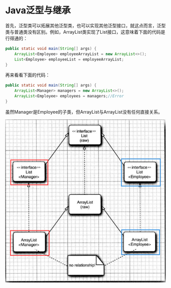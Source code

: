 # Java泛型与继承

首先，泛型类可以拓展其他泛型类，也可以实现其他泛型接口，就这点而言，泛型类与普通类没有区别。例如，ArrayList<T>类实现了List<T>接口，这意味着下面的代码是行得通的：

```java
public static void main(String[] args) {
    ArrayList<Employee> employeeArrayList = new ArrayList<>();
    List<Employee> employeeList = employeeArrayList;
}
```

再来看看下面的代码：

```java
public static void main(String[] args) {
    ArrayList<Manager> managers = new ArrayList<>();
    ArrayList<Employee> employees = managers;//Error
}
```

虽然Manager是Employee的子类，但ArrayList<Manager>与ArrayList<Employee>没有任何直接关系。

![image-20200418200529230](markdown/Java泛型与继承.assets/image-20200418200529230.png)